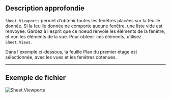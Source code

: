 ## Description approfondie
`Sheet.Viewports` permet d'obtenir toutes les fenêtres placées sur la feuille donnée. Si la feuille donnée ne comporte aucune fenêtre, une liste vide est renvoyée. Gardez à l'esprit que ce noeud renvoie les éléments de la fenêtre, et non les éléments de la vue. Pour obtenir ces éléments, utilisez `Sheet.Views`.

Dans l'exemple ci-dessous, la feuille Plan du premier étage est sélectionnée, avec les vues et les fenêtres obtenues.
___
## Exemple de fichier

![Sheet.Viewports](./Revit.Elements.Views.Sheet.Viewports_img.jpg)
